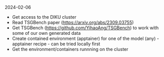 2024-02-06
- Get access to the DIKU cluster
- Read TSGBench paper (https://arxiv.org/abs/2309.03755)
- Get TSGBench (https://github.com/YihaoAng/TSGBench) to work with some of our own generated data
- Create contained environment (apptainer) for one of the model (any) - apptainer recipe - can be tried locally first
- Get the environment/containers runnning on the cluster

